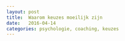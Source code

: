 ```yaml
---
layout: post
title:  Waarom keuzes moeilijk zijn
date:   2016-04-14 
categories: psychologie, coaching, keuzes
---
```


